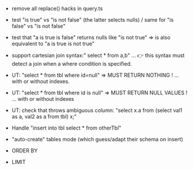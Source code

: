 

- remove all replace() hacks in query.ts
- test "is true" vs "is not false" (the latter selects nulls) / same for "is false" vs "is not false"
- test that "a is true is false" returns nulls like "is not true"
      => is also equivalent to "a is true is not true"

- support cartesian join syntax:" select * from a,b" ... 👉 this syntax must detect a join when a where condition is specified.

- UT: "select * from tbl where id=null"  => MUST RETURN NOTHING ! ... with or without indexes.
- UT: "select * from tbl where id is null"  => MUST RETURN NULL VALUES ! ... with or without indexes
- UT: check that throws ambiguous column: "select x.a from (select val1 as a, val2 as a from tbl) x;"
- Handle "insert into tbl select * from otherTbl"


- "auto-create" tables mode (which guess/adapt their schema on insert)
- ORDER BY
- LIMIT